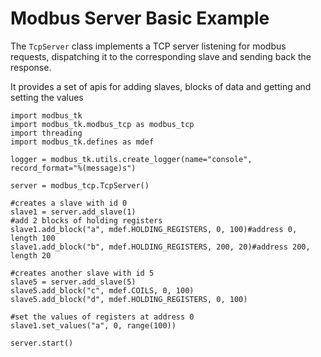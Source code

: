 # Modbus Server Basic Example #

The `TcpServer` class implements a TCP server listening for modbus requests, dispatching it to the corresponding slave and sending back the response.

It provides a set of apis for adding slaves, blocks of data and getting and setting the values

```
import modbus_tk
import modbus_tk.modbus_tcp as modbus_tcp
import threading
import modbus_tk.defines as mdef

logger = modbus_tk.utils.create_logger(name="console", record_format="%(message)s")

server = modbus_tcp.TcpServer()

#creates a slave with id 0
slave1 = server.add_slave(1)
#add 2 blocks of holding registers
slave1.add_block("a", mdef.HOLDING_REGISTERS, 0, 100)#address 0, length 100
slave1.add_block("b", mdef.HOLDING_REGISTERS, 200, 20)#address 200, length 20

#creates another slave with id 5
slave5 = server.add_slave(5)
slave5.add_block("c", mdef.COILS, 0, 100)
slave5.add_block("d", mdef.HOLDING_REGISTERS, 0, 100)

#set the values of registers at address 0
slave1.set_values("a", 0, range(100))        

server.start()

        
```